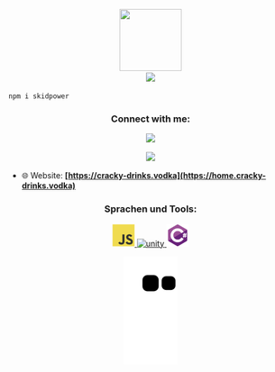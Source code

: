 <p align="center">
  <img src="https://github.githubassets.com/images/mona-loading-dark.gif" width="110" height="110"/>
  <br>
  <a href="https://home.cracky-drinks.vodka">
    <img src="https://readme-typing-svg.herokuapp.com?font=VT323&size=105&color=790000&center=true&vCenter=true&width=1400&height=150&lines=I+am+not+a+Developer!;You+know+where+to+hide+the+body!;Run+if+you+want+to+die!;You+are+not+the+last!;You+still+here!">
  </a>
</p>

```sh-session
npm i skidpower
```

<h3 align="center">Connect with me:</h3>
<p align="center">
  <a href="https://discord.com/users/507464069100601363">
    <img src="https://discord.c99.nl/widget/theme-4/507464069100601363.png">
  </a>
</p>

<p align="center">
  <a href="https://spotify-github-profile.vercel.app/api/view?uid=1122489815&cover_image=true&theme=natemoo-re&bar_color=850000&bar_color_cover=false">
    <img src="https://spotify-github-profile.vercel.app/api/view?uid=1122489815&cover_image=true&theme=natemoo-re&bar_color=850000&bar_color_cover=false">
  </a>
</p>
  
- 🌐 Website: **[https://cracky-drinks.vodka](https://home.cracky-drinks.vodka)**

<h3 align="center">Sprachen und Tools:</h3>
<p align="center">
  <a href="https://developer.mozilla.org/en-US/docs/Web/JavaScript" target="_blank" rel="noreferrer">
    <img src="https://raw.githubusercontent.com/devicons/devicon/master/icons/javascript/javascript-original.svg" alt="javascript" width="40" height="40"/>
  </a>
  <a href="https://unity.com/" target="_blank" rel="noreferrer">
    <img src="https://www.vectorlogo.zone/logos/unity3d/unity3d-icon.svg" alt="unity" width="40" height="40"/>
  </a>
  <a href="https://docs.microsoft.com/en-us/dotnet/csharp/" target="_blank" rel="noreferrer">
    <img src="https://raw.githubusercontent.com/devicons/devicon/master/icons/csharp/csharp-original.svg" alt="csharp" width="40" height="40"/>
  </a>
</p>

<p align="center">
  <a href="https://home.cracky-drinks.vodka" target="_blank">
    <img src="https://github.com/rafaballerini/rafaballerini/blob/output/github-contribution-grid-snake.svg" alt="sneke">
  </a>
</p>
